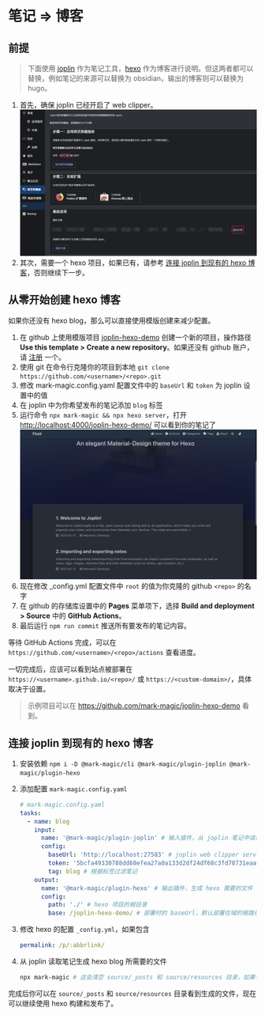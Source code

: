 # 笔记 => 博客

## 前提

> 下面使用 [joplin](https://joplinapp.org/) 作为笔记工具，[hexo](https://hexo.io/) 作为博客进行说明。但这两者都可以替换，例如笔记的来源可以替换为 obsidian，输出的博客则可以替换为 hugo。

1. 首先，确保 joplin 已经开启了 web clipper。
   ![joplin-webclipper](./plugin/assets/joplin-webclipper.png)
2. 其次，需要一个 hexo 项目，如果已有，请参考 [连接 joplin 到现有的 hexo 博客](#连接-joplin-到现有的-hexo-博客)，否则继续下一步。

## 从零开始创建 hexo 博客

如果你还没有 hexo blog，那么可以直接使用模版创建来减少配置。

1. 在 github 上使用模版项目 [joplin-hexo-demo](https://github.com/mark-magic/joplin-hexo-demo) 创建一个新的项目，操作路径 **Use this template > Create a new repository**。如果还没有 github 账户，请 [注册](https://github.com/signup) 一个。
2. 使用 git 在命令行克隆你的项目到本地 `git clone https://github.com/<username>/<repo>.git`
3. 修改 mark-magic.config.yaml 配置文件中的 `baseUrl` 和 `token` 为 joplin 设置中的值
4. 在 joplin 中为你希望发布的笔记添加 `blog` 标签
5. 运行命令 `npx mark-magic && npx hexo server`，打开 <http://localhost:4000/joplin-hexo-demo/> 可以看到你的笔记了
   ![joplin-blog-demo](./assets/joplin-blog-demo.png)
6. 现在修改 \_config.yml 配置文件中 `root` 的值为你克隆的 github `<repo>` 的名字
7. 在 github 的存储库设置中的 **Pages** 菜单项下，选择 **Build and deployment > Source** 中的 **GitHub Actions**。
8. 最后运行 `npm run commit` 推送所有要发布的笔记内容。

等待 GitHub Actions 完成，可以在 `https://github.com/<username>/<repo>/actions` 查看进度。

一切完成后，应该可以看到站点被部署在 `https://<username>.github.io/<repo>/` 或 `https://<custom-domain>/`，具体取决于设置。

> 示例项目可以在 <https://github.com/mark-magic/joplin-hexo-demo> 看到。

## 连接 joplin 到现有的 hexo 博客

1. 安装依赖 `npm i -D @mark-magic/cli @mark-magic/plugin-joplin @mark-magic/plugin-hexo`
2. 添加配置 `mark-magic.config.yaml`

   ```yaml
   # mark-magic.config.yaml
   tasks:
     - name: blog
       input:
         name: '@mark-magic/plugin-joplin' # 输入插件，从 joplin 笔记中读取数据
         config:
           baseUrl: 'http://localhost:27583' # joplin web clipper service 的地址，一般是 http://localhost:41184，这里演示使用了开发时的 http://localhost:27583
           token: '5bcfa49330788dd68efea27a0a133d2df24df68c3fd78731eaa9914ef34811a34a782233025ed8a651677ec303de6a04e54b57a27d48898ff043fd812d8e0b31' # joplin web clipper service 的 token
           tag: blog # 根据标签过滤笔记
       output:
         name: '@mark-magic/plugin-hexo' # 输出插件，生成 hexo 需要的文件
         config:
           path: './' # hexo 项目的根目录
           base: /joplin-hexo-demo/ # 部署时的 baseUrl，默认部署在域的根路径，应该与 hexo _config.yml 中的 root 配置保持一致
   ```

3. 修改 hexo 的配置 `_config.yml`，如果包含

   ```yaml
   permalink: /p/:abbrlink/
   ```

4. 从 joplin 读取笔记生成 hexo blog 所需要的文件

   ```sh
   npx mark-magic # 这会清空 source/_posts 和 source/resources 目录，如果有什么文件请备份
   ```

完成后你可以在 `source/_posts` 和 `source/resources` 目录看到生成的文件，现在可以继续使用 hexo 构建和发布了。

